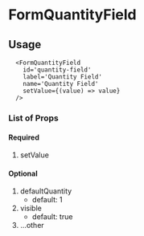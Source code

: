 # FormQuantityField

## Usage

```
  <FormQuantityField
    id='quantity-field'
    label='Quantity Field'
    name='Quantity Field'
    setValue={(value) => value}
  />
```

### List of Props

#### Required

1. setValue

#### Optional

1. defaultQuantity
   - default: 1
2. visible
   - default: true
3. ...other
